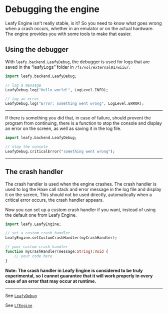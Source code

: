 # Debugging the engine

Leafy Engine isn't really stable, is it? So you need to know what goes wrong when a crash occurs, whether in an emulator or on the actual hardware. The engine provides you with some tools to make that easier.

## Using the debugger

With ``leafy.backend.LeafyDebug``, the debugger is used for logs that are saved in the “leafyLogs” folder in ``/fs/vol/external01/wiiu/``.

```haxe
import leafy.backend.LeafyDebug;

// log a message
LeafyDebug.log("Hello world!", LogLevel.INFO);

// log an error
LeafyDebug.log("Error: something went wrong", LogLevel.ERROR);
```

--------

If there is something you did that, in case of failure, should prevent the program from continuing, there is a function to stop the console and display an error on the screen, as well as saving it in the log file.

```haxe
import leafy.backend.LeafyDebug;

// stop the console
LeafyDebug.criticalError("something went wrong");
```

--------

## The crash handler

The crash handler is used when the engine crashes. The crash handler is used to log the Haxe call stack and error message in the log file and display it on the screen, This should not be used directly, automatically when a critical error occurs, the crash handler appears.

Now you can set up a custom crash handler if you want, instead of using the default one from Leafy Engine.

```haxe
import leafy.LeafyEngine;

// set a custom crash handler
LeafyEngine.setCustomCrashHandler(myCrashHandler);

// your custom crash handler
function myCrashHandler(message:String):Void {
    // your code here
}
```

**Note: The crash handler in Leafy Engine is considered to be truly experimental, so I cannot guarantee that it will work properly in every case of an error that may occur at runtime.**

--------

See [``LeafyDebug``](https://github.com/Slushi-Github/leafyEngine/blob/main/leafy/backend/LeafyDebug.hx)

See [``LfEngine``](https://github.com/Slushi-Github/leafyEngine/blob/main/leafy/LfEngine.hx)